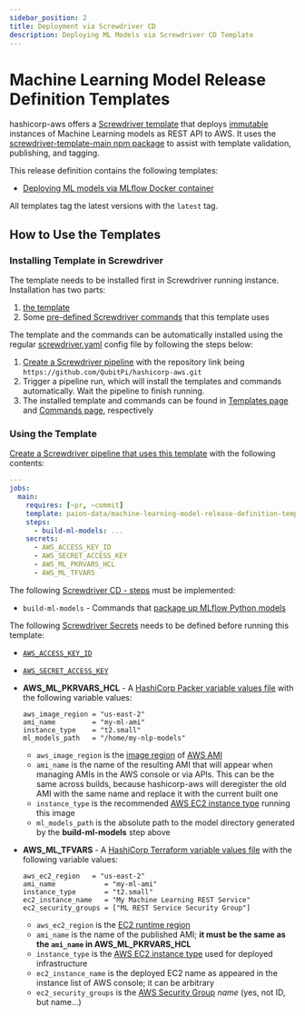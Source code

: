 ```yaml
---
sidebar_position: 2
title: Deployment via Screwdriver CD
description: Deploying ML Models via Screwdriver CD Template
---
```


Machine Learning Model Release Definition Templates
===================================================

hashicorp-aws offers a [Screwdriver template][Screwdriver CD template] that deploys
[immutable][Immutable Infrastructure] instances of Machine Learning models as REST API to AWS. It uses the
[screwdriver-template-main npm package] to assist with template validation, publishing, and tagging.

This release definition contains the following templates:

- [Deploying ML models via MLflow Docker container](#deploying-ml-models-via-mlflow-docker-container)

All templates tag the latest versions with the `latest` tag.

How to Use the Templates
------------------------

### Installing Template in Screwdriver

The template needs to be installed first in Screwdriver running instance. Installation has two parts:

1. [the template](https://github.com/QubitPi/hashicorp-aws/tree/master/adaptors/screwdriver-cd/templates/mlflow-docker-sd-template.yaml)
2. Some [pre-defined Screwdriver commands][Screwdriver CD - commands] that this template uses

The template and the commands can be automatically installed using the regular [screwdriver.yaml] config file by
following the steps below:

1. [Create a Screwdriver pipeline][Screwdriver CD - creating a pipeline] with the repository link being
   `https://github.com/QubitPi/hashicorp-aws.git`
2. Trigger a pipeline run, which will install the templates and commands automatically. Wait the pipeline to finish
   running.
3. The installed template and commands can be found in [Templates page][Screwdriver CD - finding templates] and
   [Commands page][Screwdriver CD - finding commands], respectively

### Using the Template

[Create a Screwdriver pipeline that uses this template][Screwdriver CD - creating pipeline from template] with the following
contents:

```yaml
---
jobs:
  main:
    requires: [~pr, ~commit]
    template: paion-data/machine-learning-model-release-definition-template-mlflow-docker@latest
    steps:
      - build-ml-models: ...
    secrets:
      - AWS_ACCESS_KEY_ID
      - AWS_SECRET_ACCESS_KEY
      - AWS_ML_PKRVARS_HCL
      - AWS_ML_TFVARS
```

The following [Screwdriver CD - steps] must be implemented:

- `build-ml-models` - Commands that [package up MLflow Python models](https://mlflow.org/docs/latest/python_api/mlflow.pyfunc.html#creating-custom-pyfunc-models)

The following [Screwdriver Secrets][Screwdriver CD Secrets] needs to be defined before running this template:

- [`AWS_ACCESS_KEY_ID`](../setup#aws)
- [`AWS_SECRET_ACCESS_KEY`](../setup#aws)
- **AWS_ML_PKRVARS_HCL** - A [HashiCorp Packer variable values file] with the following variable values:

  ```hcl
  aws_image_region = "us-east-2"
  ami_name         = "my-ml-ami"
  instance_type    = "t2.small"
  ml_models_path   = "/home/my-nlp-models"
  ```

  - `aws_image_region` is the [image region][AWS regions] of [AWS AMI]
  - `ami_name` is the name of the resulting AMI that will appear when managing AMIs in the AWS console or via APIs. This
  can be the same across builds, because hashicorp-aws will deregister the old AMI with the same name and replace it
  with the current built one
  - `instance_type` is the recommended [AWS EC2 instance type] running this image
  - `ml_models_path` is the absolute path to the model directory generated by the **build-ml-models** step above

- **AWS_ML_TFVARS** - A [HashiCorp Terraform variable values file] with the following variable values:

  ```hcl
  aws_ec2_region   = "us-east-2"
  ami_name            = "my-ml-ami"
  instance_type       = "t2.small"
  ec2_instance_name   = "My Machine Learning REST Service"
  ec2_security_groups = ["ML REST Service Security Group"]
  ```

  - `aws_ec2_region` is the [EC2 runtime region][AWS regions]
  - `ami_name` is the name of the published AMI; **it must be the same as the `ami_name` in AWS_ML_PKRVARS_HCL**
  - `instance_type` is the [AWS EC2 instance type] used for deployed infrastructure
  - `ec2_instance_name` is the deployed EC2 name as appeared in the instance list of AWS console; it can be arbitrary
  - `ec2_security_groups` is the [AWS Security Group] _name_ (yes, not ID, but name...)

[AWS AMI]: https://docs.aws.amazon.com/AWSEC2/latest/UserGuide/AMIs.html
[AWS EC2 instance type]: https://aws.amazon.com/ec2/instance-types/
[AWS regions]: https://docs.aws.amazon.com/AmazonRDS/latest/UserGuide/Concepts.RegionsAndAvailabilityZones.html#Concepts.RegionsAndAvailabilityZones.Availability
[AWS Security Group]: https://docs.aws.amazon.com/vpc/latest/userguide/vpc-security-groups.html

[HashiCorp Packer variable values file]: https://developer.hashicorp.com/packer/guides/hcl/variables#from-a-file
[HashiCorp Terraform variable values file]: https://developer.hashicorp.com/terraform/language/values/variables#variable-definitions-tfvars-files

[Immutable Infrastructure]: https://www.hashicorp.com/resources/what-is-mutable-vs-immutable-infrastructure

[publishing a template in Screwdriver]: https://screwdriver-docs.qubitpi.org/user-guide/templates/job-templates#publishing-a-template

[screwdriver.yaml]: https://github.com/QubitPi/hashicorp-aws/tree/master/screwdriver.yaml
[Screwdriver CD - commands]: https://github.com/QubitPi/screwdriver-cd-commands
[Screwdriver CD - creating a pipeline]: https://qubitpi.github.io/screwdriver-cd-guide/user-guide/quickstart#create-a-new-pipeline
[Screwdriver CD - creating pipeline from template]: https://screwdriver-docs.qubitpi.org/user-guide/templates/job-templates#using-a-template
[Screwdriver CD - finding templates]: https://screwdriver-docs.qubitpi.org/user-guide/templates/job-templates#finding-templates
[Screwdriver CD - finding commands]: https://screwdriver-docs.qubitpi.org/user-guide/commands#finding-commands
[Screwdriver CD Secrets]: https://screwdriver-docs.qubitpi.org/user-guide/configuration/secrets
[Screwdriver CD - steps]: https://qubitpi.github.io/screwdriver-cd-guide/user-guide/configuration/jobconfiguration.html#steps
[Screwdriver CD template]: https://screwdriver-docs.qubitpi.org/user-guide/templates/job-templates
[screwdriver-template-main npm package]: https://github.com/QubitPi/screwdriver-cd-template-main
